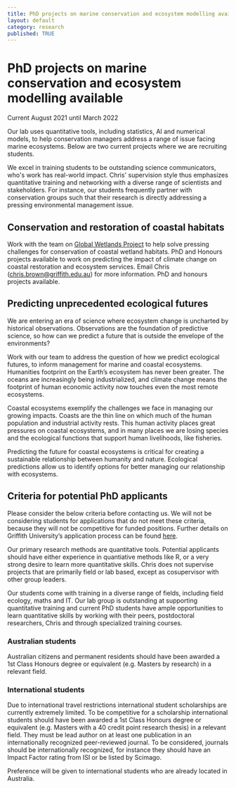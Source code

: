 ```yaml
---
title: PhD projects on marine conservation and ecosystem modelling available
layout: default
category: research
published: TRUE
---
```


# PhD projects on marine conservation and ecosystem modelling available

Current August 2021 until March 2022

Our lab uses quantitative tools, including statistics, AI and numerical models, to help conservation managers address a range of issue facing marine ecosystems. Below are two current projects where we are recruiting students.

We excel in training students to be outstanding science communicators, who's work has real-world impact. Chris' supervision style thus emphasizes quantitative training and networking with a diverse range of scientists and stakeholders. For instance, our students frequently partner with conservation groups such that their research is directly addressing a pressing environmental management issue.  

## Conservation and restoration of coastal habitats

Work with the team on [Global Wetlands Project](https://globalwetlandsproject.org/) to help solve pressing challenges for conservation of coastal wetland habitats. PhD and Honours projects available to work on predicting the impact of climate change on coastal restoration and ecosystem services. Email Chris (chris.brown@griffith.edu.au) for more information. PhD and honours projects available.

## Predicting unprecedented ecological futures

We are entering an era of science where ecosystem change is uncharted by historical observations. Observations are the foundation of predictive science, so how can we predict a future that is outside the envelope of the environments?

Work with our team to address the question of how we predict ecological futures, to inform management for marine and coastal ecosystems.
Humanities footprint on the Earth’s ecosystem has never been greater. The oceans are increasingly being industrialized, and climate change means the footprint of human economic activity now touches even the most remote ecosystems.

Coastal ecosystems exemplify the challenges we face in managing our growing impacts. Coasts are the thin line on which much of the human population and industrial activity rests. This human activity places great pressures on coastal ecosystems, and in many places we are losing species and the ecological functions that support human livelihoods, like fisheries.  

Predicting the future for coastal ecosystems is critical for creating a sustainable relationship between humanity and nature. Ecological predictions allow us to identify options for better managing our relationship with ecosystems.

## Criteria for potential PhD applicants

Please consider the below criteria before contacting us. We will not be considering students for applications that do not meet these criteria, because they will not be competitive for funded positions. Further details on Griffith University’s application process can be found [here](https://www.griffith.edu.au/research-study/apply).  

Our primary research methods are quantitative tools. Potential applicants should have either experience in quantiative methods like R, or a very strong desire to learn more quantitative skills. Chris does not supervise projects that are primarily field or lab based, except as cosupervisor with other group leaders.

Our students come with training in a diverse range of fields, including field ecology, maths and IT. Our lab group is outstanding at supporting quantitative training and current PhD students have ample opportunities to learn quantitative skills by working with their peers, postdoctoral researchers, Chris and through specialized training courses.

### Australian students

Australian citizens and permanent residents should have been awarded a 1st Class Honours degree or equivalent (e.g. Masters by research) in a relevant field.

### International students

Due to international travel restrictions international student scholarships are currently extremely limited. To be competitive for a scholarship international students should have been awarded a 1st Class Honours degree or equivalent (e.g. Masters with a 40 credit point research thesis) in a relevant field. They must be lead author on at least one publication in an internationally recognized peer-reviewed journal. To be considered, journals should be internationally recognized, for instance they should have an Impact Factor rating from ISI or be listed by Scimago.

Preference will be given to international students who are already located in Australia.
